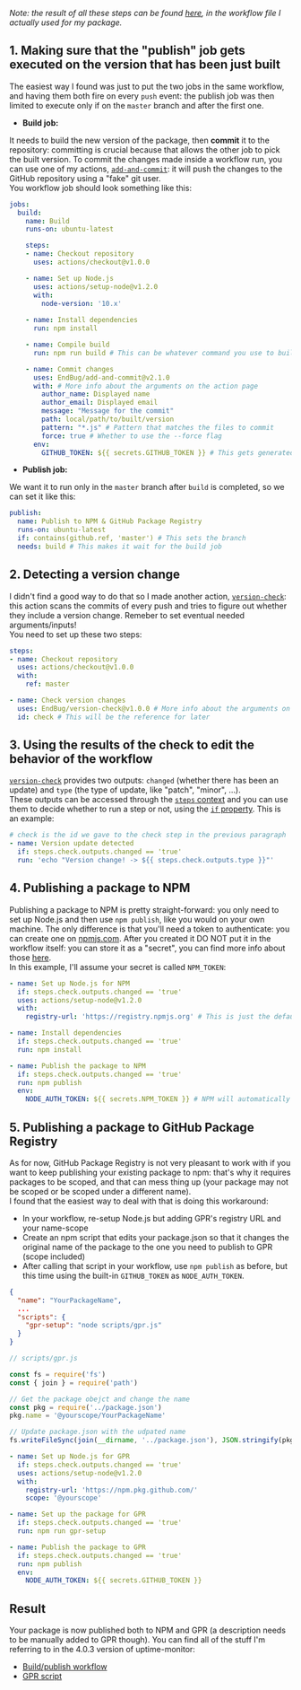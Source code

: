 *Note: the result of all these steps can be found [here][1], in the workflow file I actually used for my package.*

## 1. Making sure that the "publish" job gets executed on the version that has been just built

The easiest way I found was just to put the two jobs in the same workflow, and having them both fire on every `push` event: the publish job was then limited to execute only if on the `master` branch and after the first one.

 - **Build job:**  

It needs to build the new version of the package, then **commit** it to the repository: committing is crucial because that allows the other job to pick the built version. To commit the changes made inside a workflow run, you can use one of my actions, [`add-and-commit`][2]: it will push the changes to the GitHub repository using a "fake" git user.  
You workflow job should look something like this:

```yml
jobs:
  build:
    name: Build
    runs-on: ubuntu-latest

    steps: 
    - name: Checkout repository
      uses: actions/checkout@v1.0.0

    - name: Set up Node.js
      uses: actions/setup-node@v1.2.0
      with:
        node-version: '10.x'
    
    - name: Install dependencies
      run: npm install

    - name: Compile build
      run: npm run build # This can be whatever command you use to build your package

    - name: Commit changes
      uses: EndBug/add-and-commit@v2.1.0
      with: # More info about the arguments on the action page
        author_name: Displayed name
        author_email: Displayed email
        message: "Message for the commit"
        path: local/path/to/built/version
        pattern: "*.js" # Pattern that matches the files to commit
        force: true # Whether to use the --force flag
      env:
        GITHUB_TOKEN: ${{ secrets.GITHUB_TOKEN }} # This gets generated automatically
```


 - **Publish job:**  

We want it to run only in the `master` branch after `build` is completed, so we can set it like this:

```yml
publish:
  name: Publish to NPM & GitHub Package Registry
  runs-on: ubuntu-latest
  if: contains(github.ref, 'master') # This sets the branch
  needs: build # This makes it wait for the build job
```

## 2. Detecting a version change  
I didn't find a good way to do that so I made another action, [`version-check`][3]: this action scans the commits of every push and tries to figure out whether they include a version change. Remeber to set eventual needed arguments/inputs!  
You need to set up these two steps:

```yml
steps:
- name: Checkout repository
  uses: actions/checkout@v1.0.0
  with:
    ref: master

- name: Check version changes
  uses: EndBug/version-check@v1.0.0 # More info about the arguments on the action page
  id: check # This will be the reference for later
```

## 3. Using the results of the check to edit the behavior of the workflow

[`version-check`][3] provides two outputs: `changed` (whether there has been an update) and `type` (the type of update, like "patch", "minor", ...).  
These outputs can be accessed through the [`steps` context][4] and you can use them to decide whether to run a step or not, using the [`if` property][5]. This is an example:

```yml
# check is the id we gave to the check step in the previous paragraph
- name: Version update detected
  if: steps.check.outputs.changed == 'true'
  run: 'echo "Version change! -> ${{ steps.check.outputs.type }}"'
```

## 4. Publishing a package to NPM

Publishing a package to NPM is pretty straight-forward: you only need to set up Node.js and then use `npm publish`, like you would on your own machine. The only difference is that you'll need a token to authenticate: you can create one on [npmjs.com][6]. After you created it DO NOT put it in the workflow itself: you can store it as a "secret", you can find more info about those [here][7].  
In this example, I'll assume your secret is called `NPM_TOKEN`:

```yml
- name: Set up Node.js for NPM
  if: steps.check.outputs.changed == 'true'
  uses: actions/setup-node@v1.2.0
  with:
    registry-url: 'https://registry.npmjs.org' # This is just the default registry URL

- name: Install dependencies
  if: steps.check.outputs.changed == 'true'
  run: npm install

- name: Publish the package to NPM
  if: steps.check.outputs.changed == 'true'
  run: npm publish
  env:
    NODE_AUTH_TOKEN: ${{ secrets.NPM_TOKEN }} # NPM will automatically authenticate with this
```

## 5. Publishing a package to GitHub Package Registry

As for now, GitHub Package Registry is not very pleasant to work with if you want to keep publishing your existing package to npm: that's why it requires packages to be scoped, and that can mess thing up (your package may not be scoped or be scoped under a different name).  
I found that the easiest way to deal with that is doing this workaround:

 - In your workflow, re-setup Node.js but adding GPR's registry URL and your name-scope
 - Create an npm script that edits your package.json so that it changes the original name of the package to the one you need to publish to GPR (scope included)
 - After calling that script in your workflow, use `npm publish` as before, but this time using the built-in `GITHUB_TOKEN` as `NODE_AUTH_TOKEN`.

```json
{
  "name": "YourPackageName",
  ...
  "scripts": {
    "gpr-setup": "node scripts/gpr.js"
  }
}
```

```js
// scripts/gpr.js

const fs = require('fs')
const { join } = require('path')

// Get the package obejct and change the name
const pkg = require('../package.json')
pkg.name = '@yourscope/YourPackageName'

// Update package.json with the udpated name
fs.writeFileSync(join(__dirname, '../package.json'), JSON.stringify(pkg))
```

```yml
- name: Set up Node.js for GPR
  if: steps.check.outputs.changed == 'true'
  uses: actions/setup-node@v1.2.0
  with:
    registry-url: 'https://npm.pkg.github.com/'
    scope: '@yourscope'

- name: Set up the package for GPR
  if: steps.check.outputs.changed == 'true'
  run: npm run gpr-setup

- name: Publish the package to GPR
  if: steps.check.outputs.changed == 'true'
  run: npm publish
  env:
    NODE_AUTH_TOKEN: ${{ secrets.GITHUB_TOKEN }}
```

## Result

Your package is now published both to NPM and GPR (a description needs to be manually added to GPR though).
You can find all of the stuff I'm referring to in the 4.0.3 version of uptime-monitor:

 - [Build/publish workflow][1]
 - [GPR script][8]


  [1]: https://github.com/EndBug/uptime-monitor/blob/v4.0.3/.github/workflows/build-and-publish.yml
  [2]: https://github.com/marketplace/actions/add-commit
  [3]: https://github.com/marketplace/actions/version-check
  [4]: https://help.github.com/en/articles/contexts-and-expression-syntax-for-github-actions#steps-context
  [5]: https://help.github.com/en/articles/workflow-syntax-for-github-actions#jobsjob_idif
  [6]: https://npmjs.com
  [7]: https://help.github.com/en/articles/virtual-environments-for-github-actions#creating-and-using-secrets-encrypted-variables
  [8]: https://github.com/EndBug/uptime-monitor/blob/v4.0.3/scripts/gpr.js
